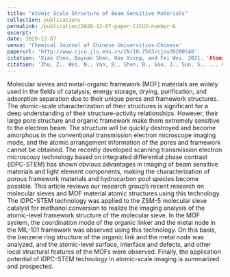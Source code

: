```yaml
---
title: "Atomic Scale Structure of Beam Sensitive Materials"
collection: publications
permalink: /publication/2020-12-07-paper-CJCUJ-number-6
excerpt: ' '
date: 2020-12-07
venue: 'Chemical Journal of Chinese Universities-Chinese'
paperurl: 'http://www.cjcu.jlu.edu.cn/CN/10.7503/cjcu20200548'
citation: 'Xiao Chen, Boyuan Shen, Hao Xiong, and Fei Wei. 2021. 'Atomic Scale Structure of Beam Sensitive Materials', CHEMICAL JOURNAL OF CHINESE UNIVERSITIES-CHINESE, 42: 133-47'
citation: 'Zhu, Z., Wei, N., Yan, B., Shen, B., Gao, J., Sun, S., ... & Wei, F., ACS nano, 2021,15(3), 5129-5137.'
---
```

Molecular sieves and metal-organic framework (MOF) materials are widely used in the fields of catalysis, energy storage, drying, purification, and adsorption separation due to their unique pores and framework structures. The atomic-scale characterization of their structures is significant for a deep understanding of their structure-activity relationships. However, their large pore structure and organic framework make them extremely sensitive to the electron beam. The structure will be quickly destroyed and become amorphous in the conventional transmission electron microscope imaging mode, and the atomic arrangement information of the pores and framework cannot be obtained. The recently developed scanning transmission electron microscopy technology based on integrated differential phase contrast (iDPC-STEM) has shown obvious advantages in imaging of beam sensitive materials and light element components, making the characterization of porous framework materials and hydrocarbon pool species become possible. This article reviews our research group’s recent research on molecular sieves and MOF material atomic structures using this technology. The iDPC-STEM technology was applied to the ZSM-5 molecular sieve catalyst for methanol conversion to realize the imaging analysis of the atomic-level framework structure of the molecular sieve. In the MOF system, the coordination mode of the organic linker and the metal node in the MIL-101 framework was observed using this technology. On this basis, the benzene ring structure of the organic link and the metal node was analyzed, and the atomic-level surface, interface and defects, and other local structural features of the MOFs were observed. Finally, the application potential of iDPC-STEM technology in atomic-scale imaging is summarized and prospected.

